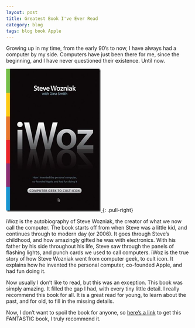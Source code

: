 ```yaml
---
layout: post
title: Greatest Book I've Ever Read
category: blog
tags: blog book Apple
---
```

Growing up in my time, from the early 90’s to now, I have always had a computer by my side. Computers have just been there for me, since the beginning, and I have never questioned their existence. Until now.

[
  ![iWoz Cover](/images/greatest-book/iwoz-cover.png)
](/images/greatest-book/iwoz-cover.png)
{: .pull-right}

iWoz is the autobiography of Steve Wozniak, the creator of what we now call the computer. The book starts off from when Steve was a little kid, and continues through to modern day (or 2006). It goes through Steve’s childhood, and how amazingly gifted he was with electronics. With his father by his side throughout his life, Steve saw through the panels of flashing lights, and punch cards we used to call computers. iWoz is the true story of how Steve Wozniak went from computer geek, to cult icon. It explains how he invented the personal computer, co-founded Apple, and had fun doing it.

Now usually I don’t like to read, but this was an exception. This book was simply amazing. It filled the gap I had, with every tiny little detail. I really recommend this book for all. It is a great read for young, to learn about the past, and for old, to fill in the missing details.

Now, I don’t want to spoil the book for anyone, so [here’s a link](//www.amazon.com/iWoz-Computer-Invented-Personal-Co-Founded/dp/0393330435) to get this FANTASTIC book, I truly recommend it.
